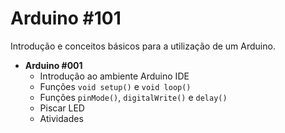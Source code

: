 # Arduino #101

Introdução e conceitos básicos para a utilização de um Arduino.

* **Arduino #001**
  * Introdução ao ambiente Arduino IDE
  * Funções ``void setup()`` e ``void loop()``
  * Funções ``pinMode()``, ``digitalWrite()`` e ``delay()``
  * Piscar LED
  * Atividades
